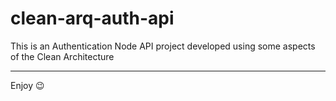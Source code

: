 # clean-arq-auth-api

This is an Authentication Node API project developed using some aspects of the Clean Architecture

---

Enjoy :wink:

